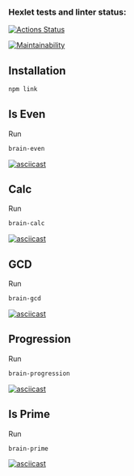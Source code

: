 ### Hexlet tests and linter status:
[![Actions Status](https://github.com/conarti/frontend-project-lvl1/workflows/hexlet-check/badge.svg)](https://github.com/conarti/frontend-project-lvl1/actions)

[![Maintainability](https://api.codeclimate.com/v1/badges/54684c29290d00a7cb73/maintainability)](https://codeclimate.com/github/conarti/frontend-project-lvl1/maintainability)


## Installation

```sh
npm link
```

## Is Even
Run
```sh
brain-even
```

[![asciicast](https://asciinema.org/a/PAIL7iw8mS9x3s84RoxHG9wvt.svg)](https://asciinema.org/a/PAIL7iw8mS9x3s84RoxHG9wvt)

## Calc
Run
```sh
brain-calc
```
[![asciicast](https://asciinema.org/a/c2L4baCbICMgdBQMs5CZ5C1aX.svg)](https://asciinema.org/a/c2L4baCbICMgdBQMs5CZ5C1aX)

## GCD
Run
```sh
brain-gcd
```
[![asciicast](https://asciinema.org/a/3MFrZ4z59G9X8B70tz9HkCmf7.svg)](https://asciinema.org/a/3MFrZ4z59G9X8B70tz9HkCmf7)

## Progression
Run
```sh
brain-progression
```
[![asciicast](https://asciinema.org/a/DIjoX1oqJRs0yh7dJMcoXbLI2.svg)](https://asciinema.org/a/DIjoX1oqJRs0yh7dJMcoXbLI2)

## Is Prime
Run
```sh
brain-prime
```
[![asciicast](https://asciinema.org/a/zWWMBMkychhoXWZgRZa3pVH3F.svg)](https://asciinema.org/a/zWWMBMkychhoXWZgRZa3pVH3F)
